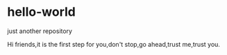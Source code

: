 # hello-world
just another repository

Hi friends,it is the first step for you,don't stop,go ahead,trust me,trust you.
